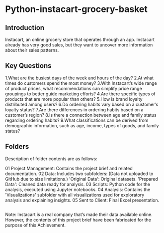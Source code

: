 # Python-instacart-grocery-basket
## Introduction
Instacart, an online grocery store that operates through an app. Instacart already has very good sales, but they want to uncover more information about their sales patterns.

## Key Questions

1.What are the busiest days of the week and hours of the day?
2.At what times do customers spend the most money?
3.With Instacart’s wide range of product prices, what recommendations can simplify price range groupings to better guide marketing efforts?
4.Are there specific types of products that are more popular than others?
5.How is brand loyalty distributed among users?
6.Do ordering habits vary based on a customer’s loyalty status?
7.Are there differences in ordering habits based on a customer’s region?
8.Is there a connection between age and family status regarding ordering habits?
9.What classifications can be derived from demographic information, such as age, income, types of goods, and family status?

## Folders

Description of folder contents are as follows:

01 Project Management: Contains the project brief and related documentation.
02 Data: Includes two subfolders: (Data not uploaded to GitHub due to size limitations.)
'Original Data': Original datasets.
'Prepared Data': Cleaned data ready for analysis.
03 Scripts: Python code for the analysis, executed using Jupyter notebooks.
04 Analysis: Contains the 'Visualizations' subfolder with all visualizations used for exploratory analysis and explaining insights.
05 Sent to Client: Final Excel presentation.


## 
Note: Instacart is a real company that’s made their data available online. However, the contents of this project brief
have been fabricated for the purpose of this Achievement.
